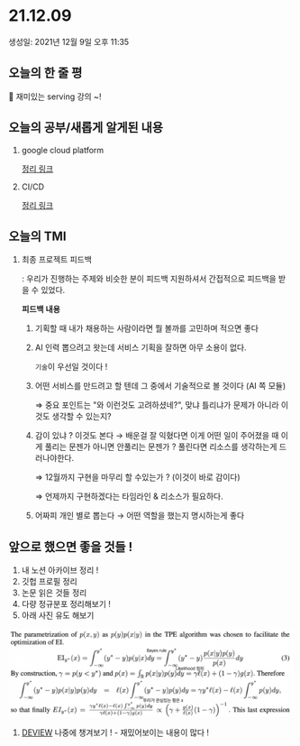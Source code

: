 # 21.12.09

생성일: 2021년 12월 9일 오후 11:35

## 오늘의 한 줄 평

<aside>
📌 재미있는 serving 강의 ~!

</aside>

## 오늘의 공부/새롭게 알게된 내용

1. google cloud platform
   
    [정리 링크](https://www.notion.so/cc484db763e24fdd804f1d22bc4700f5) 
    
2. CI/CD
   
    [정리 링크](https://www.notion.so/6f7f4e23bc984df18aa1d55e04ddbf8e) 

## 오늘의 TMI

1. 최종 프로젝트 피드백
   
    : 우리가 진행하는 주제와 비슷한 분이 피드백 지원하셔서 간접적으로 피드백을 받을 수 있었다.
    
    **피드백 내용**
    
    1. 기획할 때 내가 채용하는 사람이라면 뭘 볼까를 고민하며 적으면 좋다
    2. AI 인력 뽑으려고 왓는데 서비스 기획을 잘하면 아무 소용이 없다.
       
        `기술`이 우선일 것이다 !
        
    3. 어떤 서비스를 만드려고 할 텐데 그 중에서 기술적으로 볼 것이다 (AI 쪽 모듈)
       
        ⇒ 중요 포인트는 "와 이런것도 고려하셨네?", 맞냐 틀리냐가 문제가 아니라 이것도 생각할 수 있는지?
        
    4. 감이 있냐 ? 이것도 본다 → 배운걸 잘 익혔다면 이게 어떤 일이 주어졌을 때 이게 풀리는 문젠가 아니면 안풀리는 문젠가 ? 풀린다면 리소스를 생각하는게 드러나야한다. 
       
        ⇒ 12월까지 구현을 마무리 할 수있는가 ? (이것이 바로 감이다)
        
        ⇒ 언제까지 구현하겠다는 타임라인 & 리소스가 필요하다.
        
    5. 어짜피 개인 별로 뽑는다  → 어떤 역할을 했는지 명시하는게 좋다

## 앞으로 했으면 좋을 것들 !

1. 내 노션 아카이브 정리 !
2. 깃헙 프로필 정리
3. 논문 읽은 것들 정리
4. 다량 정규분포 정리해보기 !
5. 아래 사진 유도 해보기

![2021-11-23_13-31-19.png](../images/2021-11-23_13-31-19.png)

1. [DEVIEW](https://deview.kr/2021/sessions) 나중에 챙겨보기 ! - 재밌어보이는 내용이 많다 !